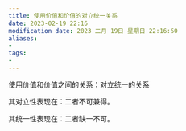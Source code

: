 ```yaml
---
title: 使用价值和价值的对立统一关系
date: 2023-02-19 22:16
modification date: 2023 二月 19日 星期日 22:16:50
aliases: 
- 
tags: 
- 
---
```


使用价值和价值之间的关系：对立统一的关系

其对立性表现在：二者不可兼得。

其统一性表现在：二者缺一不可。
